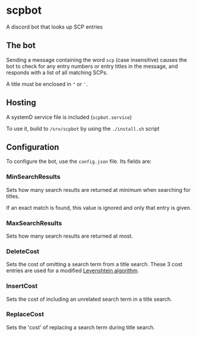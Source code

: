 # scpbot
A discord bot that looks up SCP entries

## The bot
Sending a message containing the word `scp` (case insensitive)
causes the bot to check for any entry numbers or entry titles in the message,
and responds with a list of all matching SCPs.

A title must be enclosed in `"` or `'`.

## Hosting
A systemD service file is included (`scpbot.service`)

To use it, build to `/srv/scpbot` by using the `./install.sh` script

## Configuration
To configure the bot, use the `config.json` file.
Its fields are:

### MinSearchResults
Sets how many search results are returned at minimum when searching for titles.

If an exact match is found, this value is ignored and only that entry is given.

### MaxSearchResults
Sets how many search results are returned at most.

### DeleteCost
Sets the cost of omitting a search term from a title search.
These 3 cost entries are used for a modified [Levenshtein algorithm](https://en.wikipedia.org/wiki/Levenshtein_distance).

### InsertCost
Sets the cost of including an unrelated search term in a title search.

### ReplaceCost
Sets the 'cost' of replacing a search term during title search.
